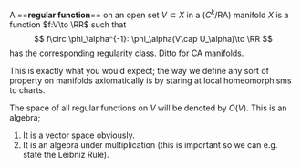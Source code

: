 A ==**regular function**== on an open set $V\subset X$ in a ($C^k$/RA) manifold $X$ is a function $f:V\to \RR$ such that
$$
	f\circ \phi_\alpha^{-1}: \phi_\alpha(V\cap U_\alpha)\to \RR
$$
has the corresponding regularity class. Ditto for CA manifolds.

This is exactly what you would expect; the way we define any sort of property on manifolds axiomatically is by staring at local homeomorphisms to charts.

The space of all regular functions on $V$ will be denoted by $O(V)$. This is an algebra;
1. It is a vector space obviously.
2. It is an algebra under multiplication (this is important so we can e.g. state the Leibniz Rule).